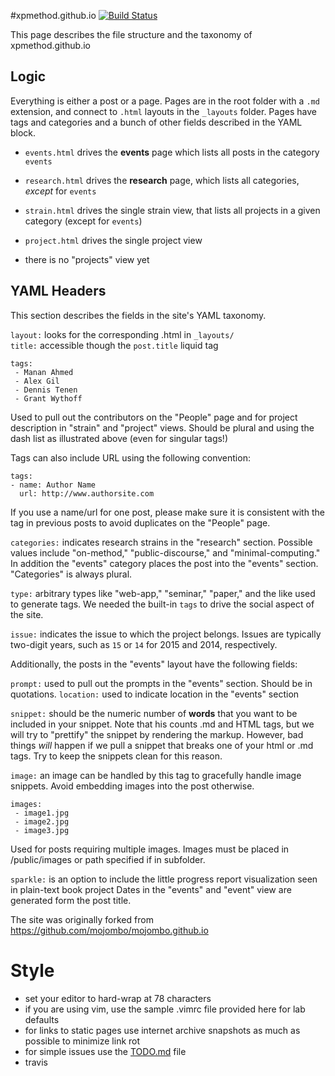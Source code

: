 #xpmethod.github.io
[![Build Status](https://travis-ci.org/JonathanReeve/xpmethod.github.io.svg?branch=master)](https://travis-ci.org/JonathanReeve/xpmethod.github.io)

This page describes the file structure and the taxonomy of xpmethod.github.io

## Logic

Everything is either a post or a page. Pages are in the root folder with a
`.md` extension, and connect to `.html` layouts in the `_layouts` folder.
Pages have tags and categories and a bunch of other fields described in the
YAML block.

- `events.html` drives the **events** page which lists all posts in the
  category `events`

- `research.html` drives the **research** page, which lists all categories,
  *except* for `events`

- `strain.html` drives the single strain view, that lists all projects in a
  given category (except for `events`)

- `project.html` drives the single project view

- there is no "projects" view yet

## YAML Headers
This section describes the fields in the site's YAML taxonomy.  

`layout:` looks for the corresponding .html in `_layouts/`  
`title:` accessible though the `post.title` liquid tag  

```
tags:
 - Manan Ahmed
 - Alex Gil
 - Dennis Tenen
 - Grant Wythoff
```
Used to pull out the contributors on the "People" page and for project description in "strain" and "project" views. Should be plural and using the dash list as illustrated above (even for singular tags!)  

Tags can also include URL using the following convention:

```
tags:
- name: Author Name
  url: http://www.authorsite.com
```

If you use a name/url for one post, please make sure it is consistent with the
tag in previous posts to avoid duplicates on the "People" page.

`categories:` indicates research strains in the "research" section. Possible
values include "on-method," "public-discourse," and "minimal-computing." In
addition the "events" category places the post into the "events" section.
"Categories" is always plural.  

`type:` arbitrary types like "web-app," "seminar," "paper," and the like used
to generate tags. We needed the built-in `tags` to drive the social aspect of
the site.  

`issue:` indicates the issue to which the project belongs. Issues are
typically two-digit years, such as `15` or `14` for 2015 and 2014,
respectively.

Additionally, the posts in the "events" layout have the following fields:  

`prompt:` used to pull out the prompts in the "events" section. Should be in
quotations.  `location:` used to indicate location in the "events" section  

`snippet:` should be the numeric number of **words** that you want to be
included in your snippet. Note that his counts .md and HTML tags, but we will
try to "prettify" the snippet by rendering the markup. However, bad things
*will* happen if we pull a snippet that breaks one of your html or .md tags.
Try to keep the snippets clean for this reason.

`image:` an image can be handled by this tag to gracefully handle image
snippets. Avoid embedding images into the post otherwise.

```
images:
 - image1.jpg
 - image2.jpg
 - image3.jpg
```

Used for posts requiring multiple images. Images must be placed in
/public/images or path specified if in subfolder.

`sparkle:` is an option to include the little progress report visualization
seen in plain-text book project Dates in the "events" and "event" view are
generated form the post title.  

The site was originally forked from
<https://github.com/mojombo/mojombo.github.io>

# Style

- set your editor to hard-wrap at 78 characters
- if you are using vim, use the sample .vimrc file provided here for lab
defaults
- for links to static pages use internet archive snapshots as much as possible to minimize link rot
- for simple issues use the [TODO.md](https://github.com/xpmethod/xpmethod.github.io/blob/master/TODO.md) file
- travis
